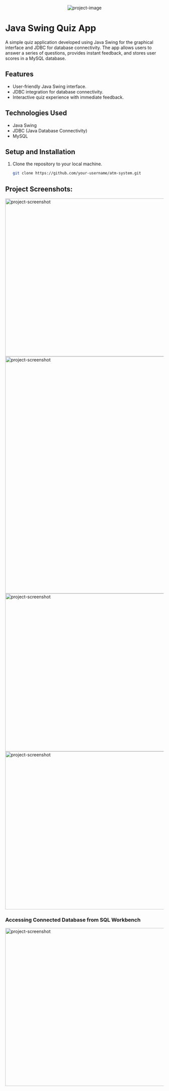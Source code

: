 <p align="center"><img src="https://socialify.git.ci/piyansu/QuizApp-by-Swing-with-JDBC-/image?description=1&amp;descriptionEditable=Interactive%20quiz%20interface%20built%20using%20Java%20Swing%2C%20storing%20user%20scores%20in%20a%20MySQL%20database.&amp;font=Inter&amp;language=1&amp;name=1&amp;owner=1&amp;pattern=Plus&amp;theme=Light" alt="project-image"></p>

# Java Swing Quiz App

A simple quiz application developed using Java Swing for the graphical interface and JDBC for database connectivity. The app allows users to answer a series of questions, provides instant feedback, and stores user scores in a MySQL database.

## Features

- User-friendly Java Swing interface.
- JDBC integration for database connectivity.
- Interactive quiz experience with immediate feedback.

## Technologies Used

- Java Swing
- JDBC (Java Database Connectivity)
- MySQL

## Setup and Installation

1. Clone the repository to your local machine.

   ```bash
   git clone https://github.com/your-username/atm-system.git

<h2>Project Screenshots:</h2>

<img src="https://i.postimg.cc/FRRj2Nv6/image.png" alt="project-screenshot" width="4000" height="500/">

<img src="https://i.postimg.cc/Rhn9p6DZ/image.png" alt="project-screenshot" width="4000" height="750/">

<img src="https://i.postimg.cc/dQ74Nm49/image.png" alt="project-screenshot" width="4000" height="500/">

<img src="https://i.postimg.cc/nLr386vC/image.png" alt="project-screenshot" width="4000" height="500/">

<h3>Accessing Connected Database from SQL Workbench</h3>

<img src="https://i.postimg.cc/tg0CxH2x/image.png" alt="project-screenshot" width="4000" height="500/">
